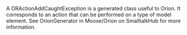 A ORActionAddCaughtException is a generated class useful to Orion. It corresponds to an action that can be performed on a type of model element. See OrionGenerator in Moose/Orion on SmalltalkHub for more information.